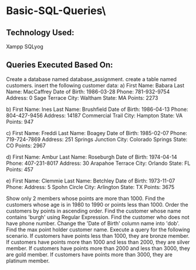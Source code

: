 # Basic-SQL-Queries\

## Technology Used:
Xampp
SQLyog

## Queries Executed Based On:
Create a database named database_assignment.
create a table named customers.
insert the following customer data:
a) First Name: Babara Last Name: MacCaffrey Date of Birth: 1986-03-28 Phone: 781-932-9754 Address: 0 Sage Terrace City: Waltham State: MA Points: 2273

b) First Name: Ines Last Name: Brushfield Date of Birth: 1986-04-13 Phone: 804-427-9456 Address: 14187 Commercial Trail City: Hampton State: VA Points: 947

c) First Name: Freddi Last Name: Boagey Date of Birth: 1985-02-07 Phone: 719-724-7869 Address: 251 Springs Junction City: Colorado Springs State: CO Points: 2967

d) First Name: Ambur Last Name: Roseburgh Date of Birth: 1974-04-14 Phone: 407-231-8017 Address: 30 Arapahoe Terrace City: Orlando State: FL Points: 457

e) First Name: Clemmie Last Name: Betchley Date of Birth: 1973-11-07 Phone: Address: 5 Spohn Circle City: Arlington State: TX Points: 3675

Show only 2 members whose points are more than 1000.
Find the customers whose age is in 1980 to 1990 or points less than 1000.
Order the customers by points in ascending order.
Find the customer whose name contains 'burgh' using Regular Expression.
Find the customer who does not have phone number.
Change the 'Date of Birth' column name into 'dob'.
Find the max point holder customer name.
Execute a query for the following scenario.
If customers have points less than 1000, they are bronze member.
If customers have points more than 1000 and less than 2000, they are silver member.
If customers have points more than 2000 and less than 3000, they are gold member.
If customers have points more than 3000, they are platinum member.
